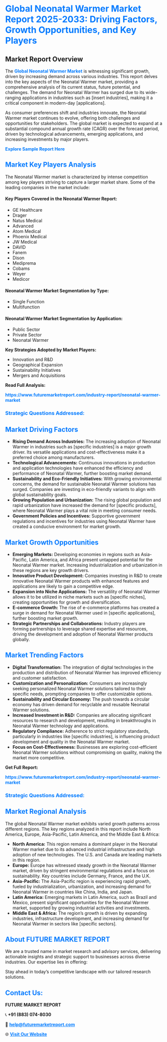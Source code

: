 <h1 style="color: #007BFF;">Global Neonatal Warmer Market Report 2025-2033: Driving Factors, Growth Opportunities, and Key Players</h1>

<section id="overview">
<h2>Market Report Overview</h2>
<p>The <a href="https://www.futuremarketreport.com/industry-report/neonatal-warmer-market" style="color: #007BFF; text-decoration: none;"><strong>Global Neonatal Warmer Market</strong></a> is witnessing significant growth, driven by increasing demand across various industries. This report delves into the key aspects of the Neonatal Warmer market, providing a comprehensive analysis of its current status, future potential, and challenges. The demand for Neonatal Warmer has surged due to its wide-ranging applications in industries such as [insert industries], making it a critical component in modern-day [applications].</p>
<p>As consumer preferences shift and industries innovate, the Neonatal Warmer market continues to evolve, offering both challenges and opportunities for stakeholders. The global market is expected to expand at a substantial compound annual growth rate (CAGR) over the forecast period, driven by technological advancements, emerging applications, and increasing investments by major players.</p>
</section>

<section id="overview">
<p><a href="https://www.futuremarketreport.com/request-sample/reportId=127202" style="color: #007BFF; text-decoration: none;"><strong>Explore Sample Report Here</strong></a></p>
</section>

<section id="key-players">
<h2 style="color: #007BFF;">Market Key Players Analysis</h2>
<p>The Neonatal Warmer market is characterized by intense competition among key players striving to capture a larger market share. Some of the leading companies in the market include:</p>
<h4>Key Players Covered in the Neonatal Warmer Report:</h4>
<ul><li>GE Healthcare</li><li>Drager</li><li>Natus Medical</li><li>Advanced</li><li>Atom Medical</li><li>Phoenix Medical</li><li>JW Medical</li><li>DAVID</li><li>Fanem</li><li>Dison</li><li>Mediprema</li><li>Cobams</li><li>Weyer</li><li>Medicor</li></ul>
<h4>Neonatal Warmer Market Segmentation by Type:</h4>
<ul><li>Single Function</li><li>Multifunction</li></ul>

<h4>Neonatal Warmer Market Segmentation by Application:</h4>
<ul><li>Public Sector</li><li>Private Sector</li><li>Neonatal Warmer</li></ul>
<p><strong>Key Strategies Adopted by Market Players:</strong></p>
<ul>
<li>Innovation and R&D</li>
<li>Geographical Expansion</li>
<li>Sustainability Initiatives</li>
<li>Mergers and Acquisitions</li>
</ul>
</section>

<section>
<p><strong>Read Full Analysis: </strong></p><a href="https://www.futuremarketreport.com/industry-report/neonatal-warmer-market" style="color: #007BFF; text-decoration: none;"><strong>https://www.futuremarketreport.com/industry-report/neonatal-warmer-market</strong></a>
<h3 style="color: #007BFF;">Strategic Questions Addressed:</h3>
</section>

<section id="driving-factors">
<h2 style="color: #007BFF;">Market Driving Factors</h2>
<ul>
<li><strong>Rising Demand Across Industries:</strong> The increasing adoption of Neonatal Warmer in industries such as [specific industries] is a major growth driver. Its versatile applications and cost-effectiveness make it a preferred choice among manufacturers.</li>
<li><strong>Technological Advancements:</strong> Continuous innovations in production and application technologies have enhanced the efficiency and performance of Neonatal Warmer, further boosting market demand.</li>
<li><strong>Sustainability and Eco-Friendly Initiatives:</strong> With growing environmental concerns, the demand for sustainable Neonatal Warmer solutions has surged. Companies are investing in eco-friendly variants to align with global sustainability goals.</li>
<li><strong>Growing Population and Urbanization:</strong> The rising global population and rapid urbanization have increased the demand for [specific products], where Neonatal Warmer plays a vital role in meeting consumer needs.</li>
<li><strong>Government Policies and Incentives:</strong> Supportive government regulations and incentives for industries using Neonatal Warmer have created a conducive environment for market growth.</li>
</ul>
</section>

<section id="growth-opportunities">
<h2 style="color: #007BFF;">Market Growth Opportunities</h2>
<ul>
<li><strong>Emerging Markets:</strong> Developing economies in regions such as Asia-Pacific, Latin America, and Africa present untapped potential for the Neonatal Warmer market. Increasing industrialization and urbanization in these regions are key growth drivers.</li>
<li><strong>Innovative Product Development:</strong> Companies investing in R&D to create innovative Neonatal Warmer products with enhanced features and applications are likely to gain a competitive edge.</li>
<li><strong>Expansion into Niche Applications:</strong> The versatility of Neonatal Warmer allows it to be utilized in niche markets such as [specific niches], creating opportunities for growth and diversification.</li>
<li><strong>E-commerce Growth:</strong> The rise of e-commerce platforms has created a surge in demand for Neonatal Warmer used in [specific applications], further boosting market growth.</li>
<li><strong>Strategic Partnerships and Collaborations:</strong> Industry players are forming partnerships to leverage shared expertise and resources, driving the development and adoption of Neonatal Warmer products globally.</li>
</ul>
</section>

<section id="trending-factors">
<h2 style="color: #007BFF;">Market Trending Factors</h2>
<ul>
<li><strong>Digital Transformation:</strong> The integration of digital technologies in the production and distribution of Neonatal Warmer has improved efficiency and customer satisfaction.</li>
<li><strong>Customization and Personalization:</strong> Consumers are increasingly seeking personalized Neonatal Warmer solutions tailored to their specific needs, prompting companies to offer customizable options.</li>
<li><strong>Sustainability and Circular Economy:</strong> The push towards a circular economy has driven demand for recyclable and reusable Neonatal Warmer solutions.</li>
<li><strong>Increased Investment in R&D:</strong> Companies are allocating significant resources to research and development, resulting in breakthroughs in Neonatal Warmer technology and applications.</li>
<li><strong>Regulatory Compliance:</strong> Adherence to strict regulatory standards, particularly in industries like [specific industries], is influencing product development and quality in the Neonatal Warmer market.</li>
<li><strong>Focus on Cost-Effectiveness:</strong> Businesses are exploring cost-efficient Neonatal Warmer solutions without compromising on quality, making the market more competitive.</li>
</ul>
</section>

<section>
<p><strong>Get Full Report: </strong></p><a href="https://www.futuremarketreport.com/industry-report/neonatal-warmer-market" style="color: #007BFF; text-decoration: none;"><strong>https://www.futuremarketreport.com/industry-report/neonatal-warmer-market</strong></a>
<h3 style="color: #007BFF;">Strategic Questions Addressed:</h3>
</section>


<section id="regional-analysis">
<h2 style="color: #007BFF;">Market Regional Analysis</h2>
<p>The global Neonatal Warmer market exhibits varied growth patterns across different regions. The key regions analyzed in this report include North America, Europe, Asia-Pacific, Latin America, and the Middle East & Africa:</p>
<ul>
<li><strong>North America:</strong> This region remains a dominant player in the Neonatal Warmer market due to its advanced industrial infrastructure and high adoption of new technologies. The U.S. and Canada are leading markets in this region.</li>
<li><strong>Europe:</strong> Europe has witnessed steady growth in the Neonatal Warmer market, driven by stringent environmental regulations and a focus on sustainability. Key countries include Germany, France, and the U.K.</li>
<li><strong>Asia-Pacific:</strong> The Asia-Pacific region is experiencing rapid growth, fueled by industrialization, urbanization, and increasing demand for Neonatal Warmer in countries like China, India, and Japan.</li>
<li><strong>Latin America:</strong> Emerging markets in Latin America, such as Brazil and Mexico, present significant opportunities for the Neonatal Warmer market, supported by growing industrial activities and investments.</li>
<li><strong>Middle East & Africa:</strong> The region’s growth is driven by expanding industries, infrastructure development, and increasing demand for Neonatal Warmer in sectors like [specific sectors].</li>
</ul>
</section>

<footer>
<h2 style="color: #007BFF;">About FUTURE MARKET REPORT</h2>
<p>We are a trusted name in market research and advisory services, delivering actionable insights and strategic support to businesses across diverse industries. Our expertise lies in offering:</p>

<p>Stay ahead in today’s competitive landscape with our tailored research solutions.</p>

<h2 style="color: #007BFF;">Contact Us:</h2>
<p><strong>FUTURE MARKET REPORT</strong></p>
<p>📞 <strong>+91 (883) 074-8030</strong></p>
<p>📧 <strong><a href="mailto:help@futuremarketreport.com" style="color: #007BFF;">help@futuremarketreport.com</a></strong></p>
<p>🌐 <strong><a href="https://www.futuremarketreport.com/" style="color: #007BFF;">Visit Our Website</a></strong></p>
</footer>
